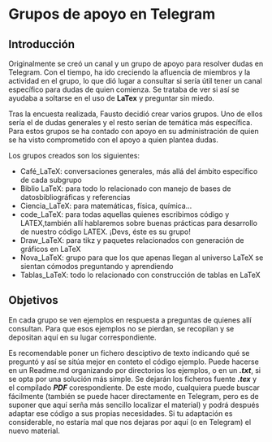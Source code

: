 # Grupos de apoyo en Telegram

## Introducción

Originalmente se creó un canal y un grupo de apoyo para resolver dudas en Telegram. Con el tiempo, ha ido creciendo la afluencia de miembros y la actividad en el grupo, lo que dió lugar a consultar si sería útil tener un canal específico para dudas de quien comienza. Se trataba de ver si así se ayudaba a soltarse en el uso de **LaTex** y preguntar sin miedo.

Tras la encuesta realizada, Fausto decidió crear varios grupos. Uno de ellos sería el de dudas generales y el resto serían de temática más específica. Para estos grupos se ha contado con apoyo en su administración de quien se ha visto comprometido con el apoyo a quien plantea dudas.

Los grupos creados son los siguientes:

- Café_LaTeX:  conversaciones generales, más allá del ámbito específico de cada subgrupo
- Biblio LaTeX: para todo lo relacionado con manejo de bases de datosbibliográficas y referencias
- Ciencia_LaTeX: para matemáticas, física, química...
- code_LaTeX: para todas aquellas quienes escribimos código y LATEX,también allí hablaremos sobre buenas prácticas para desarrollo de nuestro código LATEX. ¡Devs, éste es su grupo!
- Draw_LaTeX: para tikz y paquetes relacionados con generación de gráficos en LaTeX
- Nova_LaTeX: grupo para que los que apenas llegan al universo LaTeX se sientan cómodos preguntando y aprendiendo
- Tablas_LaTeX: todo lo relacionado con construcción de tablas en LaTeX


## Objetivos

En cada grupo se ven ejemplos en respuesta a preguntas de quienes allí consultan. Para que esos ejemplos no se pierdan, se recopilan y se depositan aquí en su lugar correspondiente.

Es recomendable poner un fichero desciptivo de texto indicando qué se preguntó y así se sitúa mejor en conteto el código ejemplo. Puede hacerse en un Readme.md organizando por directorios los ejemplos, o en un _**.txt**_, si se opta por una solución más simple. Se dejarán los ficheros fuente _**.tex**_ y el compilado _**PDF**_ corespondiente. De este modo, cualquiera puede buscar fácilmente (también se puede hacer directamente en Telegram, pero es de suponer que aquí serña más sencillo localizar el material) y podrá después adaptar ese código a sus propias necesidades. Si tu adaptación es considerable, no estaría mal que nos dejaras por aquí (o en Telegram) el nuevo material.
